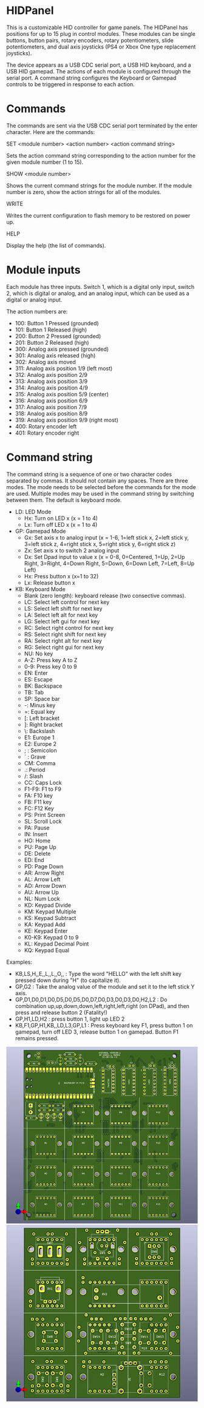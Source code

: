 # HIDPanel

This is a customizable HID controller for game panels.  The HIDPanel has positions for up to 15 plug in control modules.  These modules can be single buttons, button pairs, rotary encoders, rotary potentiometers, slide potentiometers, and dual axis joysticks (PS4 or Xbox One type replacement joysticks).

The device appears as a USB CDC serial port, a USB HID keyboard, and a USB HID gamepad.  The actions of each module is configured through the serial port.  A command string configures the Keyboard or Gamepad controls to be triggered in response to each action.

# Commands

The commands are sent via the USB CDC serial port terminated by the enter character.  Here are the commands:

SET &lt;module number&gt; &lt;action number&gt; &lt;action command string&gt;

Sets the action command string corresponding to the action number for the given module number (1 to 15).

SHOW &lt;module number&gt;

Shows the current command strings for the module number.  If the module number is zero, show the action strings for all of the modules.

WRITE

Writes the current configuration to flash memory to be restored on power up.

HELP

Display the help (the list of commands).

# Module inputs

Each module has three inputs.  Switch 1, which is a digital only input, switch 2, which is digital or analog, and an analog input, which can be used as a digital or analog input.

The action numbers are:

- 100: Button 1 Pressed (grounded)
- 101: Button 1 Released (high)
- 200: Button 2 Pressed (grounded)
- 201: Button 2 Released (high)
- 300: Analog axis pressed (grounded)
- 301: Analog axis released (high)
- 302: Analog axis moved
- 311: Analog axis position 1/9 (left most)
- 312: Analog axis position 2/9
- 313: Analog axis position 3/9
- 314: Analog axis position 4/9
- 315: Analog axis position 5/9 (center) 
- 316: Analog axis position 6/9
- 317: Analog axis position 7/9
- 318: Analog axis position 8/9
- 319: Analog axis position 9/9 (right most)
- 400: Rotary encoder left
- 401: Rotary encoder right

# Command string

The command string is a sequence of one or two character codes separated by commas.  It should not contain any spaces.  There are three modes.  The mode needs to be selected before the commands for the mode are used.  Multiple modes may be used in the command string by switching between them.  The default is keyboard mode.

- LD: LED Mode
  - Hx: Turn on LED x (x = 1 to 4)
  - Lx: Turn off LED x (x = 1 to 4)
- GP: Gamepad Mode
  - Gx: Set axis x to analog input (x = 1-6, 1=left stick x, 2=left stick y, 3=left stick z, 4=right stick x, 5=right stick y, 6=right stick z)
  - Zx: Set axis x to switch 2 analog input
  - Dx: Set Dpad input to value x (x = 0-8, 0=Centered, 1=Up, 2=Up Right, 3=Right, 4=Down Right, 5=Down, 6=Down Left, 7=Left, 8=Up Left)
  - Hx: Press button x (x=1 to 32)
  - Lx: Release button x
- KB: Keyboard Mode
  - Blank (zero length): keyboard release (two consective commas).
  - LC: Select left control for next key
  - LS: Select left shift for next key
  - LA: Select left alt for next key
  - LG: Select left gui for next key
  - RC: Select right control for next key
  - RS: Select right shift for next key
  - RA: Select right alt for next key
  - RG: Select right gui for next key
  - NU: No key 
  - A-Z: Press key A to Z
  - 0-9: Press key 0 to 9
  - EN: Enter
  - ES: Escape
  - BK: Backspace
  - TB: Tab
  - SP: Space bar
  - -: Minus key
  - =: Equal key
  - [: Left bracket
  - ]: Right bracket
  - \\: Backslash
  - E1: Europe 1
  - E2: Europe 2
  - ; : Semicolon
  - ` : Grave
  - CM: Comma
  - .: Period
  - /: Slash
  - CC: Caps Lock
  - F1-F9: F1 to F9
  - FA: F10 key
  - FB: F11 key
  - FC: F12 Key
  - PS: Print Screen
  - SL: Scroll Lock
  - PA: Pause
  - IN: Insert 
  - HO: Home
  - PU: Page Up
  - DE: Delete
  - ED: End
  - PD: Page Down
  - AR: Arrow Right
  - AL: Arrow Left
  - AD: Arrow Down
  - AU: Arrow Up
  - NL: Num Lock
  - KD: Keypad Divide
  - KM: Keypad Multiple
  - KS: Keypad Subtract
  - KA: Keypad Add
  - KE: Keypad Enter
  - K0-K9: Keypad 0 to 9
  - KL: Keypad Decimal Point
  - KQ: Keypad Equal

Examples:

- KB,LS,H,,E,,L,,L,,O,, : Type the word "HELLO" with the left shift key pressed down during "H" (to capitalize it).
- GP,G2 : Take the analog value of the module and set it to the left stick Y axis.
- GP,D1,D0,D1,D0,D5,D0,D5,D0,D7,D0,D3,D0,D3,D0,H2,L2 : Do combination up,up,down,down,left,right,left,right (on DPad), and then press and release button 2 (Fatality!)
- GP,H1,LD,H2 : press button 1, light up LED 2
- KB,F1,GP,H1,KB,,LD,L3,GP,L1 : Press keyboard key F1, press button 1 on gamepad, turn off LED 3, release button 1 on gamepad.  Button F1 remains pressed.

![HIDPanel](HIDPanel/HIDPanel.png)
![HIDControls](HIDControls/HIDControls.png)
